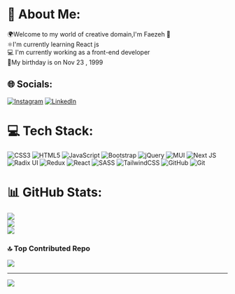 # 💫 About Me:
🌍Welcome to my world of creative domain,I'm Faezeh 👋<br>⚛️I'm currently learning React js<br>💻 I'm currently working as a front-end developer<br>🍂My birthday is on Nov 23 , 1999


## 🌐 Socials:
[![Instagram](https://img.shields.io/badge/Instagram-%23E4405F.svg?logo=Instagram&logoColor=white)](https://instagram.com/faezeh-dev) [![LinkedIn](https://img.shields.io/badge/LinkedIn-%230077B5.svg?logo=linkedin&logoColor=white)](https://linkedin.com/in/linkedin.com/in/faezeh-mohammadibagha-199585211) 

# 💻 Tech Stack:
![CSS3](https://img.shields.io/badge/css3-%231572B6.svg?style=for-the-badge&logo=css3&logoColor=white) ![HTML5](https://img.shields.io/badge/html5-%23E34F26.svg?style=for-the-badge&logo=html5&logoColor=white) ![JavaScript](https://img.shields.io/badge/javascript-%23323330.svg?style=for-the-badge&logo=javascript&logoColor=%23F7DF1E) ![Bootstrap](https://img.shields.io/badge/bootstrap-%238511FA.svg?style=for-the-badge&logo=bootstrap&logoColor=white) ![jQuery](https://img.shields.io/badge/jquery-%230769AD.svg?style=for-the-badge&logo=jquery&logoColor=white) ![MUI](https://img.shields.io/badge/MUI-%230081CB.svg?style=for-the-badge&logo=mui&logoColor=white) ![Next JS](https://img.shields.io/badge/Next-black?style=for-the-badge&logo=next.js&logoColor=white) ![Radix UI](https://img.shields.io/badge/radix%20ui-161618.svg?style=for-the-badge&logo=radix-ui&logoColor=white) ![Redux](https://img.shields.io/badge/redux-%23593d88.svg?style=for-the-badge&logo=redux&logoColor=white) ![React](https://img.shields.io/badge/react-%2320232a.svg?style=for-the-badge&logo=react&logoColor=%2361DAFB) ![SASS](https://img.shields.io/badge/SASS-hotpink.svg?style=for-the-badge&logo=SASS&logoColor=white) ![TailwindCSS](https://img.shields.io/badge/tailwindcss-%2338B2AC.svg?style=for-the-badge&logo=tailwind-css&logoColor=white) ![GitHub](https://img.shields.io/badge/github-%23121011.svg?style=for-the-badge&logo=github&logoColor=white) ![Git](https://img.shields.io/badge/git-%23F05033.svg?style=for-the-badge&logo=git&logoColor=white)
# 📊 GitHub Stats:
![](https://github-readme-stats.vercel.app/api?username=faezehdev&theme=neon&hide_border=false&include_all_commits=false&count_private=false)<br/>
![](https://github-readme-streak-stats.herokuapp.com/?user=faezehdev&theme=neon&hide_border=false)<br/>
![](https://github-readme-stats.vercel.app/api/top-langs/?username=faezehdev&theme=neon&hide_border=false&include_all_commits=false&count_private=false&layout=compact)

### 🔝 Top Contributed Repo
![](https://github-contributor-stats.vercel.app/api?username=faezehdev&limit=5&theme=radical&combine_all_yearly_contributions=true)

---
[![](https://visitcount.itsvg.in/api?id=faezehdev&icon=4&color=12)](https://visitcount.itsvg.in)

<!-- Proudly created with GPRM ( https://gprm.itsvg.in ) -->
